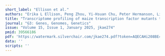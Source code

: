 ```yaml
---
short_label: "Ellison et al."
authors: "Erika L Ellison, Peng Zhou, Yi-Hsuan Chu, Peter Hermanson, Lina Gomez-Cano, Zachary A Myers, Ankita Abnave, John Gray, Candice N Hirsch, Erich Grotewold, Nathan M Springer"
title: "Transcriptome profiling of maize transcription factor mutants to probe gene regulatory network predictions"
journal: "G3: Genes, Genomes, Genetics"
issue: "Volume 15, Issue 1, January 2025, jkae274"
pmid: 39566186
pdf: 'https://watermark.silverchair.com/jkae274.pdf?token=AQECAHi208BE49Ooan9kkhW_Ercy7Dm3ZL_9Cf3qfKAc485ysgAAA4UwggOBBgkqhkiG9w0BBwagggNyMIIDbgIBADCCA2cGCSqGSIb3DQEHATAeBglghkgBZQMEAS4wEQQMuEy4-wrF6kM6M4PwAgEQgIIDOI56jWFXxDkDqTIVzvPaf9ocHDdFW-y59Hc3P2ekACWU6wQlbXpMhph1kJ6JanSNK-GO6RZw8dLa21KB57i9EqJYXl04kLSSrjK9L1qFCoV1-K4EZoeEHwV8DH6GTswLKfX8ivLYBVJ7O7mBnwzKegvSb8WdmF0uEq7f4mW1kHuW-DNhq7XyByKH7VOnv_52lwGEUio1iGMD1nxtTckDouh6jg7cOBoqGt-T63piJOvOaBM_6jsVJyG-09fKiqkZziyxPUDc1n8IMFRidjIped5Q3d8CXQ_JG18FFEA1Y14X3pMPe20vB6cDotDlCWyBQrNJEypMYQvR3v-Fj0d5zD5TBEUtf-eNPUm74mwUnwGl8R7mNQLWJ4xukceLpbNsiqaTBaaTWZCD_QrJCe7a-MPbxdAp1Kae_KcTIw7qehAPrEwYdlR6OdDE5GQOuvUXGx93Iht0jTO2U1y7uP47gTd9g1hXAp4fzkRWswsRCp5YX3kjaC2nu0TE6rnDQdZS95vEn467XleTXi6QfNbJxgUaJA19o20RnHjpSfw17Tzi7w24_5yNg83Ykm_Xd2HEuDookj4QktirefJ-zRHgZJDcaQVrEkHf6ol_c8ldoLjYQ9J3a-ng45HAzBFSgiH3BgxSu3CTDbQSM3cOmyTfReD-CvM02YBT_dB4lKxZIiPQc3dGxl5aQSCC-_WnSDlJtMg_TU77i6Nw7E7trF49gSBAj1MFhnWashKXESSluQaC99B6ENfy2z47i-1TkHmtfaaf7ay3uOvIXkhjC-vXEDtUTyUBCJOyEraS57ppHNxqwameVWun9-cC62go-sREVRqmq2pJkOHy1G-CEnVn2RV9GmRHKnurxf8r4VKtrpXuSdp1UuiWUI9WPVZApAlT7TurYgJK3iveVCCNGsYlsZqEcP7iKwqoXFD2dGSJa6rR83xXwe-OZr4KdtIN-OxTcOimKFvmr6NEbjU3HavqKFhNn3C1pnMZkPDc29uX1Di8sGdZb_W6pXXdghvkzsjFALdABuzuZr5u6DyerJpd-5DWvPPUnpbrHoewa-K2asWAOuKF4gfeBD6DohkGJUuCAEePbljDDPBo'
data: ''
scripts: ''
---
```

